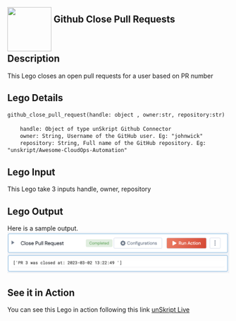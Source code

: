 [<img align="left" src="https://unskript.com/assets/favicon.png" width="100" height="100" style="padding-right: 5px">](https://unskript.com/assets/favicon.png) 
<h2>Github Close Pull Requests</h2>

<br>

## Description
This Lego closes an open pull requests for a user based on PR number

## Lego Details

    github_close_pull_request(handle: object , owner:str, repository:str)

        handle: Object of type unSkript Github Connector
        owner: String, Username of the GitHub user. Eg: "johnwick"
        repository: String, Full name of the GitHub repository. Eg: "unskript/Awesome-CloudOps-Automation"

## Lego Input
This Lego take 3 inputs handle, owner, repository

## Lego Output
Here is a sample output.
<img src="./1.png">


## See it in Action

You can see this Lego in action following this link [unSkript Live](https://us.app.unskript.io)